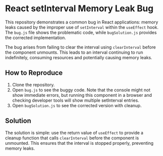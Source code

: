 # React setInterval Memory Leak Bug

This repository demonstrates a common bug in React applications: memory leaks caused by the improper use of `setInterval` within the `useEffect` hook.  The `bug.js` file shows the problematic code, while `bugSolution.js` provides the corrected implementation.

The bug arises from failing to clear the interval using `clearInterval` before the component unmounts. This leads to an interval continuing to run indefinitely, consuming resources and potentially causing memory leaks. 

## How to Reproduce

1. Clone the repository.
2. Open `bug.js` to see the buggy code. Note that the console might not show immediate errors, but running this component in a browser and checking developer tools will show multiple setInterval entries. 
3. Open `bugSolution.js` to see the corrected version with cleanup.

## Solution

The solution is simple: use the return value of `useEffect` to provide a cleanup function that calls `clearInterval` before the component is unmounted.  This ensures that the interval is stopped properly, preventing memory leaks. 